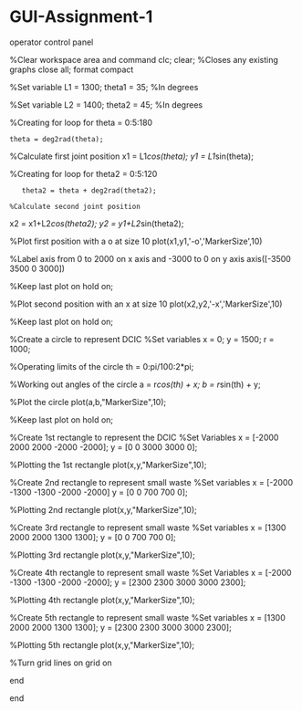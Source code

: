 # GUI-Assignment-1
operator control panel

%Clear workspace area and command
clc;
clear;
%Closes any existing graphs
close all;
format compact

%Set variable
L1 = 1300;
theta1 = 35; %In degrees

%Set variable
L2 = 1400;
theta2 = 45; %In degrees

%Creating for loop
for theta = 0:5:180
    
    theta = deg2rad(theta);
    
   %Calculate first joint position
x1 = L1*cos(theta);
y1 = L1*sin(theta);

%Creating for loop
for theta2 = 0:5:120
    
       theta2 = theta + deg2rad(theta2);
    
    %Calculate second joint position
x2 = x1+L2*cos(theta2);
y2 = y1+L2*sin(theta2);


%Plot first position with a o at size 10
plot(x1,y1,'-o','MarkerSize',10)

%Label axis from 0 to 2000 on x axis and -3000 to 0 on y axis
axis([-3500 3500 0 3000])

%Keep last plot on
hold on;

%Plot second position with an x at size 10
plot(x2,y2,'-x','MarkerSize',10)

%Keep last plot on
hold on;

%Create a circle to represent DCIC
%Set variables
x = 0;
y = 1500;
r = 1000;

%Operating limits of the circle 
th = 0:pi/100:2*pi;

%Working out angles of the circle
a = r*cos(th) + x;
b = r*sin(th) + y;

%Plot the circle
plot(a,b,"MarkerSize",10);

%Keep last plot on
hold on;

%Create 1st rectangle to represent the DCIC
%Set Variables
x = [-2000 2000 2000 -2000 -2000];
y = [0 0 3000 3000 0];

%Plotting the 1st rectangle
plot(x,y,"MarkerSize",10);

%Create 2nd rectangle to represent small waste
%Set variables
x = [-2000 -1300 -1300 -2000 -2000]
y = [0 0 700 700 0];

%Plotting 2nd rectangle
plot(x,y,"MarkerSize",10);

%Create 3rd rectangle to represent small waste
%Set variables
x = [1300 2000 2000 1300 1300];
y = [0 0 700 700 0];

%Plotting 3rd rectangle
plot(x,y,"MarkerSize",10);

%Create 4th rectangle to represent small waste
%Set Variables
x = [-2000 -1300 -1300 -2000 -2000];
y = [2300 2300 3000 3000 2300];

%Plotting 4th rectangle
plot(x,y,"MarkerSize",10);

%Create 5th rectangle to represent small waste
%Set variables
x = [1300 2000 2000 1300 1300];
y = [2300 2300 3000 3000 2300];

%Plotting 5th rectangle
plot(x,y,"MarkerSize",10);

%Turn grid lines on
grid on

end

end

